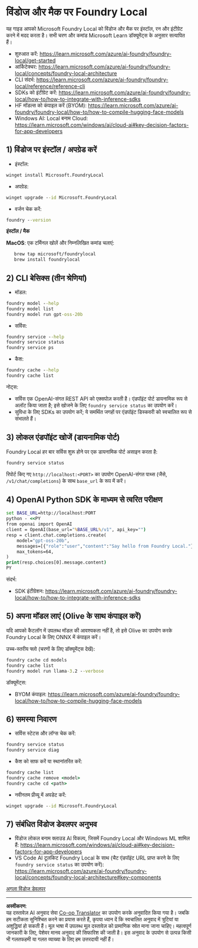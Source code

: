 <!--
CO_OP_TRANSLATOR_METADATA:
{
  "original_hash": "ba4a0e432e3b6bfed9026383b0b56cf4",
  "translation_date": "2025-10-02T11:58:34+00:00",
  "source_file": "Module07/foundrylocal.md",
  "language_code": "hi"
}
-->
# विंडोज और मैक पर Foundry Local

यह गाइड आपको Microsoft Foundry Local को विंडोज और मैक पर इंस्टॉल, रन और इंटीग्रेट करने में मदद करता है। सभी चरण और कमांड Microsoft Learn डॉक्यूमेंट्स के अनुसार सत्यापित हैं।

- शुरुआत करें: https://learn.microsoft.com/azure/ai-foundry/foundry-local/get-started
- आर्किटेक्चर: https://learn.microsoft.com/azure/ai-foundry/foundry-local/concepts/foundry-local-architecture
- CLI संदर्भ: https://learn.microsoft.com/azure/ai-foundry/foundry-local/reference/reference-cli
- SDKs को इंटीग्रेट करें: https://learn.microsoft.com/azure/ai-foundry/foundry-local/how-to/how-to-integrate-with-inference-sdks
- HF मॉडल्स को कंपाइल करें (BYOM): https://learn.microsoft.com/azure/ai-foundry/foundry-local/how-to/how-to-compile-hugging-face-models
- Windows AI: Local बनाम Cloud: https://learn.microsoft.com/windows/ai/cloud-ai#key-decision-factors-for-app-developers

## 1) विंडोज पर इंस्टॉल / अपग्रेड करें

- इंस्टॉल:
```cmd
winget install Microsoft.FoundryLocal
```
- अपग्रेड:
```cmd
winget upgrade --id Microsoft.FoundryLocal
```
- वर्जन चेक करें:
```cmd
foundry --version
```
     
**इंस्टॉल / मैक**

**MacOS**: 
एक टर्मिनल खोलें और निम्नलिखित कमांड चलाएं:
```bash
   brew tap microsoft/foundrylocal
   brew install foundrylocal
```

## 2) CLI बेसिक्स (तीन श्रेणियां)

- मॉडल:
```cmd
foundry model --help
foundry model list
foundry model run gpt-oss-20b
```
- सर्विस:
```cmd
foundry service --help
foundry service status
foundry service ps
```
- कैश:
```cmd
foundry cache --help
foundry cache list
```

नोट्स:
- सर्विस एक OpenAI-संगत REST API को एक्सपोज़ करती है। एंडपॉइंट पोर्ट डायनामिक रूप से अलॉट किया जाता है; इसे खोजने के लिए `foundry service status` का उपयोग करें।
- सुविधा के लिए SDKs का उपयोग करें; ये समर्थित जगहों पर एंडपॉइंट डिस्कवरी को स्वचालित रूप से संभालते हैं।

## 3) लोकल एंडपॉइंट खोजें (डायनामिक पोर्ट)

Foundry Local हर बार सर्विस शुरू होने पर एक डायनामिक पोर्ट असाइन करता है:
```cmd
foundry service status
```
रिपोर्ट किए गए `http://localhost:<PORT>` का उपयोग OpenAI-संगत पाथ्स (जैसे, `/v1/chat/completions`) के साथ `base_url` के रूप में करें।

## 4) OpenAI Python SDK के माध्यम से त्वरित परीक्षण

```cmd
set BASE_URL=http://localhost:PORT
python - <<PY
from openai import OpenAI
client = OpenAI(base_url="%BASE_URL%/v1", api_key="")
resp = client.chat.completions.create(
    model="gpt-oss-20b",
    messages=[{"role":"user","content":"Say hello from Foundry Local."}],
    max_tokens=64,
)
print(resp.choices[0].message.content)
PY
```
संदर्भ:
- SDK इंटीग्रेशन: https://learn.microsoft.com/azure/ai-foundry/foundry-local/how-to/how-to-integrate-with-inference-sdks

## 5) अपना मॉडल लाएं (Olive के साथ कंपाइल करें)

यदि आपको कैटलॉग में उपलब्ध मॉडल की आवश्यकता नहीं है, तो इसे Olive का उपयोग करके Foundry Local के लिए ONNX में कंपाइल करें।

उच्च-स्तरीय फ्लो (चरणों के लिए डॉक्यूमेंट्स देखें):
```cmd
foundry cache cd models
foundry cache list
foundry model run llama-3.2 --verbose
```
डॉक्यूमेंट्स:
- BYOM कंपाइल: https://learn.microsoft.com/azure/ai-foundry/foundry-local/how-to/how-to-compile-hugging-face-models

## 6) समस्या निवारण

- सर्विस स्टेटस और लॉग्स चेक करें:
```cmd
foundry service status
foundry service diag
```
- कैश को साफ करें या स्थानांतरित करें:
```cmd
foundry cache list
foundry cache remove <model>
foundry cache cd <path>
```
- नवीनतम प्रीव्यू में अपडेट करें:
```cmd
winget upgrade --id Microsoft.FoundryLocal
```

## 7) संबंधित विंडोज डेवलपर अनुभव

- विंडोज लोकल बनाम क्लाउड AI विकल्प, जिसमें Foundry Local और Windows ML शामिल हैं:
  https://learn.microsoft.com/windows/ai/cloud-ai#key-decision-factors-for-app-developers
- VS Code AI टूलकिट Foundry Local के साथ (चैट एंडपॉइंट URL प्राप्त करने के लिए `foundry service status` का उपयोग करें):
  https://learn.microsoft.com/azure/ai-foundry/foundry-local/concepts/foundry-local-architecture#key-components

[अगला विंडोज डेवलपर](./windowdeveloper.md)

---

**अस्वीकरण**:  
यह दस्तावेज़ AI अनुवाद सेवा [Co-op Translator](https://github.com/Azure/co-op-translator) का उपयोग करके अनुवादित किया गया है। जबकि हम सटीकता सुनिश्चित करने का प्रयास करते हैं, कृपया ध्यान दें कि स्वचालित अनुवाद में त्रुटियां या अशुद्धियां हो सकती हैं। मूल भाषा में उपलब्ध मूल दस्तावेज़ को प्रामाणिक स्रोत माना जाना चाहिए। महत्वपूर्ण जानकारी के लिए, पेशेवर मानव अनुवाद की सिफारिश की जाती है। इस अनुवाद के उपयोग से उत्पन्न किसी भी गलतफहमी या गलत व्याख्या के लिए हम उत्तरदायी नहीं हैं।